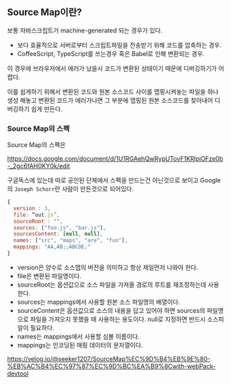 ## Source Map이란? 

보통 자바스크립트가 machine-generated 되는 경우가 있다. 

- 보다 효율적으로 서버로부터 스크립트파일을 전송받기 위해 코드를 압축하는 경우.
- CoffeeScript, TypeScript를 쓰는경우 혹은 Babel로 인해 변환되는 경우.

이 경우에 브라우저에서 에러가 났을시 코드가 변환된 상태이기 때문에 디버깅하기가 어렵다.

이를 쉽게하기 위해서 변환된 코드와 원본 소스코드 사이를 맵핑시켜놓는 파일을 하나 생성 해놓고 변환된 코드가 에러가나면 그 부분에 맵핑된 원본 소스코드를 찾아내어 디버깅하기 쉽게 만든다.



### Source Map의 스펙

Source Map의 스펙은 

https://docs.google.com/document/d/1U1RGAehQwRypUTovF1KRlpiOFze0b-_2gc6fAH0KY0k/edit

구글독스에 있는데 따로 공인된 단체에서 스펙을 만드는건 아닌것으로 보이고 Google의 `Joseph Schorr`란 사람이 만든것으로 되어있다.

```javascript
{
  version : 3,
  file: “out.js”,
  sourceRoot : "",
  sources: ["foo.js", "bar.js"],
  sourcesContent: [null, null],
  names: ["src", "maps", "are", "fun"],
  mappings: "AA,AB;;ABCDE;"
}
```

- version은 양수로 소스맵의 버전을 의미하고 항상 제일먼저 나와야 한다.
- file은 변환된 파일명이다.
- sourceRoot는 옵션값으로 소스 파일을 가져올 경로의 루트를 재조정하는데 사용한다.
- sources는 mappings에서 사용할 원본 소스 파일명의 배열이다.
- sourceContent은 옵션값으로 소스의 내용을 답고 있어야 하면 sources의 파일명으로 파일을 가져오지 못했을 때 사용하는 용도이다. null로 지정하면 반드시 소스피알이 필요하다.
- names는 mappings에서 사용할 심볼 이름이다.
- mappings는 인코딩된 매핑 데이터의 문자열이다.

https://velog.io/@seeker1207/SourceMap%EC%9D%B4%EB%9E%80-%EB%AC%B4%EC%97%87%EC%9D%BC%EA%B9%8Cwith-webPack-devtool
